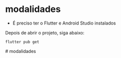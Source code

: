 # modalidades

- É preciso ter o Flutter e Android Studio instalados

Depois de abrir o projeto, siga abaixo:


```
flutter pub get
```
#   m o d a l i d a d e s 
 
 
